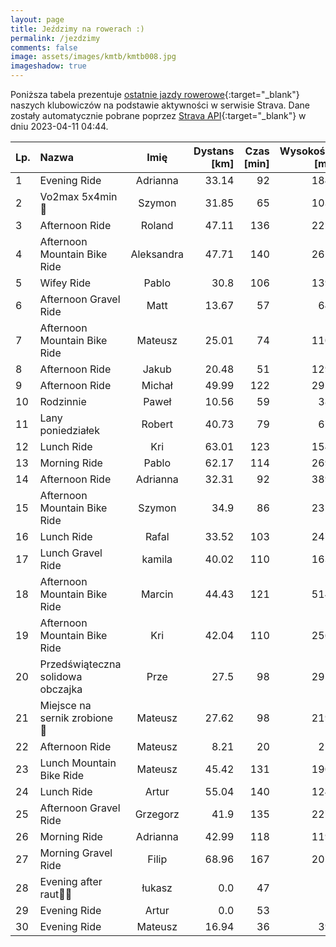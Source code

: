 ```yaml
---
layout: page
title: Jeździmy na rowerach :)
permalink: /jezdzimy
comments: false
image: assets/images/kmtb/kmtb008.jpg
imageshadow: true
---
```


Poniższa tabela prezentuje [ostatnie jazdy rowerowe](https://www.strava.com/clubs/336381){:target="_blank"} naszych klubowiczów na podstawie aktywności w serwisie Strava. Dane zostały automatycznie pobrane poprzez [Strava API](https://developers.strava.com/docs/reference/#api-Clubs-getClubActivitiesById){:target="_blank"} w dniu 2023-04-11 04:44.

Lp. | Nazwa | Imię | Dystans [km] | Czas [min] | Wysokość [m]
:--- | :--- | :---: | ---: | ---: | ---:
1|Evening Ride|Adrianna|33.14|92|184
2|Vo2max 5x4min 🤢|Szymon|31.85|65|103
3|Afternoon Ride|Roland|47.11|136|222
4|Afternoon Mountain Bike Ride|Aleksandra|47.71|140|265
5|Wifey Ride|Pablo|30.8|106|139
6|Afternoon Gravel Ride|Matt|13.67|57|64
7|Afternoon Mountain Bike Ride|Mateusz|25.01|74|110
8|Afternoon Ride|Jakub|20.48|51|129
9|Afternoon Ride|Michał|49.99|122|291
10|Rodzinnie|Paweł|10.56|59|38
11|Lany poniedziałek |Robert|40.73|79|67
12|Lunch Ride|Kri|63.01|123|154
13|Morning Ride|Pablo|62.17|114|269
14|Afternoon Ride|Adrianna|32.31|92|389
15|Afternoon Mountain Bike Ride|Szymon|34.9|86|231
16|Lunch Ride|Rafal|33.52|103|247
17|Lunch Gravel Ride|kamila|40.02|110|163
18|Afternoon Mountain Bike Ride|Marcin|44.43|121|514
19|Afternoon Mountain Bike Ride|Kri|42.04|110|256
20|Przedświąteczna solidowa obczajka|Prze|27.5|98|295
21|Miejsce na sernik zrobione 💪|Mateusz|27.62|98|219
22|Afternoon Ride|Mateusz|8.21|20|25
23|Lunch Mountain Bike Ride|Mateusz|45.42|131|190
24|Lunch Ride|Artur|55.04|140|124
25|Afternoon Gravel Ride|Grzegorz|41.9|135|227
26|Morning Ride|Adrianna|42.99|118|119
27|Morning Gravel Ride|Filip|68.96|167|201
28|Evening after raut🥳🤠|łukasz|0.0|47|
29|Evening Ride|Artur|0.0|53|
30|Evening Ride|Mateusz|16.94|36|39
